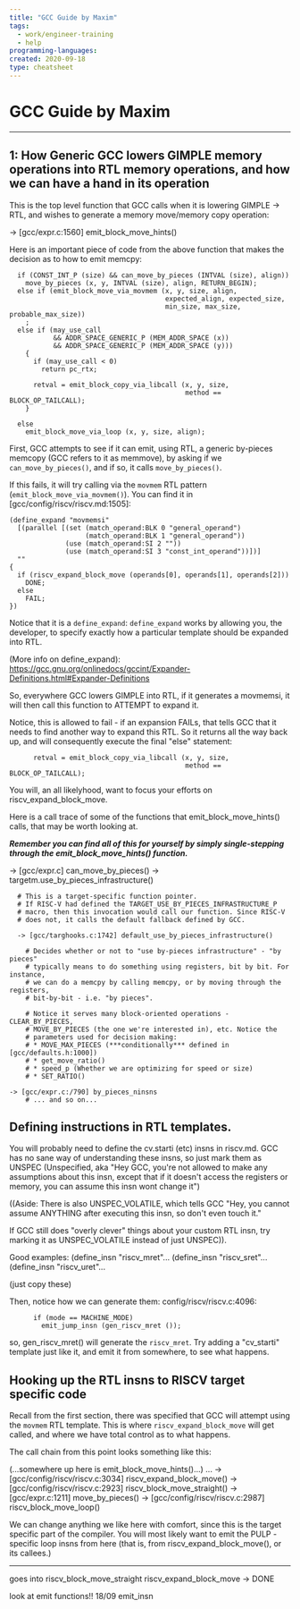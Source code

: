 ```yaml
---
title: "GCC Guide by Maxim"
tags:
  - work/engineer-training 
  - help
programming-languages:
created: 2020-09-18
type: cheatsheet
---
```

# GCC Guide by Maxim
---
## 1: How Generic GCC lowers GIMPLE memory operations into RTL memory operations, and how we can have a hand in its operation
This is the top level function that GCC calls when it is lowering GIMPLE -> RTL, and wishes to generate a memory move/memory copy operation:

-> [gcc/expr.c:1560] emit_block_move_hints()

Here is an important piece of code from the above function that makes the decision as to how to emit memcpy:
```
  if (CONST_INT_P (size) && can_move_by_pieces (INTVAL (size), align))
    move_by_pieces (x, y, INTVAL (size), align, RETURN_BEGIN);
  else if (emit_block_move_via_movmem (x, y, size, align,
                                       expected_align, expected_size,
                                       min_size, max_size, probable_max_size))
    ;
  else if (may_use_call
           && ADDR_SPACE_GENERIC_P (MEM_ADDR_SPACE (x))
           && ADDR_SPACE_GENERIC_P (MEM_ADDR_SPACE (y)))
    {
      if (may_use_call < 0)
        return pc_rtx;

      retval = emit_block_copy_via_libcall (x, y, size,
                                            method == BLOCK_OP_TAILCALL);
    }

  else
    emit_block_move_via_loop (x, y, size, align);
```

First, GCC attempts to see if it can emit, using RTL, a generic by-pieces memcopy (GCC refers to it as memmove), by asking if we `can_move_by_pieces()`, and if so, it calls `move_by_pieces()`.

If this fails, it will try calling via the `movmem` RTL pattern (`emit_block_move_via_movmem()`). You can find it in [gcc/config/riscv/riscv.md:1505]:
```
(define_expand "movmemsi"
  [(parallel [(set (match_operand:BLK 0 "general_operand")
                   (match_operand:BLK 1 "general_operand"))
              (use (match_operand:SI 2 ""))
              (use (match_operand:SI 3 "const_int_operand"))])]
  ""
{
  if (riscv_expand_block_move (operands[0], operands[1], operands[2]))
    DONE;
  else
    FAIL;
})
```

Notice that it is a `define_expand`: `define_expand` works by allowing you, the developer, to specify exactly how a particular template should be expanded into RTL.

(More info on define_expand): https://gcc.gnu.org/onlinedocs/gccint/Expander-Definitions.html#Expander-Definitions

So, everywhere GCC lowers GIMPLE into RTL, if it generates a movmemsi, it will then call this function to ATTEMPT to expand it.

Notice, this is allowed to fail - if an expansion FAILs, that tells GCC that it needs to find another way to expand this RTL. So it returns all the way back up, and will consequently execute the final "else" statement:

```
      retval = emit_block_copy_via_libcall (x, y, size,
                                            method == BLOCK_OP_TAILCALL);
```

You will, an all likelyhood, want to focus your efforts on riscv_expand_block_move.

Here is a call trace of some of the functions that emit_block_move_hints() calls, that may be worth looking at. 

***Remember you can find all of this for yourself by simply single-stepping through the emit_block_move_hints() function.***

  -> [gcc/expr.c] can_move_by_pieces()
    -> targetm.use_by_pieces_infrastructure()

      # This is a target-specific function pointer.
      # If RISC-V had defined the TARGET_USE_BY_PIECES_INFRASTRUCTURE_P
      # macro, then this invocation would call our function. Since RISC-V
      # does not, it calls the default fallback defined by GCC.

      -> [gcc/targhooks.c:1742] default_use_by_pieces_infrastructure()

        # Decides whether or not to "use by-pieces infrastructure" - "by pieces"
        # typically means to do something using registers, bit by bit. For instance,
        # we can do a memcpy by calling memcpy, or by moving through the registers,
        # bit-by-bit - i.e. "by pieces".

        # Notice it serves many block-oriented operations - CLEAR_BY_PIECES,
        # MOVE_BY_PIECES (the one we're interested in), etc. Notice the
        # parameters used for decision making:
        # * MOVE_MAX_PIECES (***conditionally*** defined in [gcc/defaults.h:1000])
        # * get_move_ratio()
        # * speed_p (Whether we are optimizing for speed or size)
        # * SET_RATIO()

	-> [gcc/expr.c:/790] by_pieces_ninsns
        # ... and so on...

## Defining instructions in RTL templates.
You will probably need to define the cv.starti (etc) insns in riscv.md. GCC has no sane way of understanding these insns, so just mark them as UNSPEC (Unspecified, aka "Hey GCC, you're not allowed to make any assumptions about this insn, except that if it doesn't access the registers or memory, you can assume this insn wont change it")

((Aside: There is also UNSPEC_VOLATILE, which tells GCC "Hey, you cannot assume ANYTHING after executing this insn, so don't even touch it."

If GCC still does "overly clever" things about your custom RTL insn, try marking it as UNSPEC_VOLATILE instead of just UNSPEC)).

Good examples:
(define_insn "riscv_mret"...
(define_insn "riscv_sret"...
(define_insn "riscv_uret"...

(just copy these)

Then, notice how we can generate them:
config/riscv/riscv.c:4096:
```
      if (mode == MACHINE_MODE)
        emit_jump_insn (gen_riscv_mret ());
```

so, gen_riscv_mret() will generate the `riscv_mret`. Try adding a "cv_starti" template just like it, and emit it from somewhere, to see what happens.

## Hooking up the RTL insns to RISCV target specific code
Recall from the first section, there was specified that GCC will attempt using the `movmem` RTL template. This is where `riscv_expand_block_move` will get called, and where we have total control as to what happens.

The call chain from this point looks something like this:

(...somewhere up here is emit_block_move_hints()...)
...
-> [gcc/config/riscv/riscv.c:3034] riscv_expand_block_move()
  -> [gcc/config/riscv/riscv.c:2923] riscv_block_move_straight()
    -> [gcc/expr.c:1211] move_by_pieces()
  -> [gcc/config/riscv/riscv.c:2987] riscv_block_move_loop()

We can change anything we like here with comfort, since this is the target specific part of the compiler. You will most likely want to emit the PULP -specific loop insns from here (that is, from riscv_expand_block_move(), or its callees.)

---

goes into riscv_block_move_straight
riscv_expand_block_move -> DONE
 
look at emit functions!! 18/09 emit_insn
